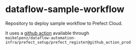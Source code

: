 # dataflow-sample-workflow

Repository to deploy sample workflow to Prefect Cloud.

It uses a [github action](https://github.com/maikelpenz/dataflow-automation-infra/tree/master/prefect_setup/prefect_register) available through <br>
`maikelpenz/dataflow-automation-infra/prefect_setup/prefect_register@github_action_prod`